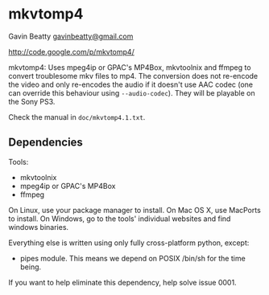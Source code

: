 mkvtomp4
========
Gavin Beatty <gavinbeatty@gmail.com>

<http://code.google.com/p/mkvtomp4/>

mkvtomp4: Uses mpeg4ip or GPAC's MP4Box, mkvtoolnix and ffmpeg to convert
troublesome mkv files to mp4.
The conversion does not re-encode the video and only re-encodes the audio if
it doesn't use AAC codec (one can override this behaviour using
`--audio-codec`).
They will be playable on the Sony PS3.

Check the manual in `doc/mkvtomp4.1.txt`.


Dependencies
------------

Tools:
* mkvtoolnix
* mpeg4ip or GPAC's MP4Box
* ffmpeg

On Linux, use your package manager to install.
On Mac OS X, use MacPorts to install.
On Windows, go to the tools' individual websites and find windows binaries.

Everything else is written using only fully cross-platform python, except:

* pipes module. This means we depend on POSIX /bin/sh for the time being.

If you want to help eliminate this dependency, help solve issue 0001.


